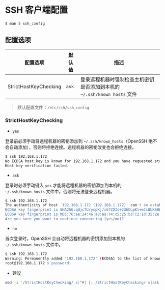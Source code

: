 # SSH 客户端配置

```sh
$ man 5 ssh_config
```

## 配置选项

| 配置选项              | 默认值 | 描述                                                                     |
| --------------------- | ------ | ------------------------------------------------------------------------ |
| StrictHostKeyChecking | `ask`  | 登录远程机器时强制检查主机密钥是否添加到本机的 `~/.ssh/known_hosts` 文件 |

> 默认配置文件：`/etc/ssh/ssh_config`

### StrictHostKeyChecking

* `yes`

登录前必须手动将远程机器的密钥添加到 `~/.ssh/known_hosts`（OpenSSH 绝不会自动添加），否则将拒绝连接。远程机器的密钥改变也会拒绝连接。

```sh
$ ssh 192.168.1.172
No ECDSA host key is known for 192.168.1.172 and you have requested strict checking.
Host key verification failed.
```

* `ask`

登录时必须手动键入 `yes` 才能将远程机器的密钥添加到本机的 `~/.ssh/known_hosts` 文件中，否则将无法登录远程机器。

```sh
$ ssh 192.168.1.172
The authenticity of host '192.168.1.172 (192.168.1.172)' can't be established.
ECDSA key fingerprint is SHA256:qUjc7UrycpKj/c67ZDIc+236DLpKl+mCi8bKSHLdT48.
ECDSA key fingerprint is MD5:76:ae:24:46:a8:aa:74:c5:25:b3:c2:1d:35:2e:8f:3f.
Are you sure you want to continue connecting (yes/no)?
```

* `no`

首次登录时，OpenSSH 会自动将远程机器的密钥添加到本机的 `~/.ssh/known_hosts` 文件中。

```sh
$ ssh 192.168.1.172
Warning: Permanently added '192.168.1.172' (ECDSA) to the list of known hosts. # 第二次登录时将自动消失
root@192.168.1.172's password:
```

* 建议

```sh
sed -i '/StrictHostKeyChecking/ s|^#| |; /StrictHostKeyChecking/ s|ask|no|' /etc/ssh/ssh_config
```
